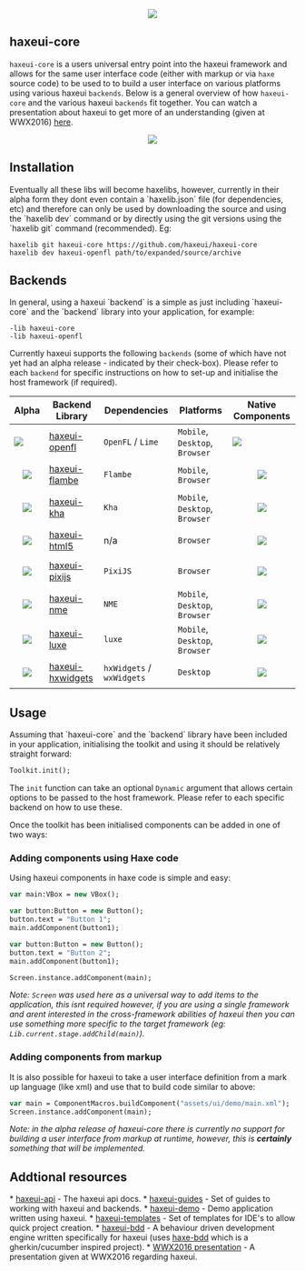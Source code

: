 <p align="center">
  <img src="https://dl.dropboxusercontent.com/u/26678671/haxeui2-warning.png"/>
</p>

<h2>haxeui-core</h2>

`haxeui-core` is a users universal entry point into the haxeui framework and allows for the same user interface code (either with markup or via `haxe` source code) to be used to to build a user interface on various platforms using various haxeui `backends`. Below is a general overview of how `haxeui-core` and the various haxeui `backends` fit together. You can watch a presentation about haxeui to get more of an understanding (given at WWX2016) <a href="https://www.youtube.com/watch?v=L8J8qrR2VSg&feature=youtu.be">here</a>.

<p align="center">
  <img src="https://dl.dropboxusercontent.com/u/26678671/haxeui-overview.png"/>
</p>

<h2>Installation</h2>
Eventually all these libs will become haxelibs, however, currently in their alpha form they dont even contain a `haxelib.json` file (for dependencies, etc) and therefore can only be used by downloading the source and using the `haxelib dev` command or by directly using the git versions using the `haxelib git` command (recommended). Eg:

```
haxelib git haxeui-core https://github.com/haxeui/haxeui-core
haxelib dev haxeui-openfl path/to/expanded/source/archive
```


<h2>Backends</h2>
In general, using a haxeui `backend` is a simple as just including `haxeui-core` and the `backend` library into your application, for example:

```
-lib haxeui-core
-lib haxeui-openfl
```

Currently haxeui supports the following `backends` (some of which have not yet had an alpha release - indicated by their check-box). Please refer to each `backend` for specific instructions on how to set-up and initialise the host framework (if required).


| Alpha             | Backend Library                   | Dependencies        | Platforms | Native Components |
| ---------------| -----------------------| ----------------- | ----- | ----- |
| <img src="https://dl.dropboxusercontent.com/u/26678671/tick.png"> | <a href="https://github.com/haxeui/haxeui-openfl">haxeui-openfl</a> | `OpenFL` / `Lime` | `Mobile`, `Desktop`, `Browser` | <img src="https://dl.dropboxusercontent.com/u/26678671/cross.png"> |
| <p align="center"><img src="https://dl.dropboxusercontent.com/u/26678671/cross.png"></p> | <a href="https://github.com/haxeui/haxeui-flambe">haxeui-flambe</a> | `Flambe` | `Mobile`, `Browser` | <p align="center"><img src="https://dl.dropboxusercontent.com/u/26678671/cross.png"></p> |
| <p align="center"><img src="https://dl.dropboxusercontent.com/u/26678671/cross.png"></p> | <a href="https://github.com/haxeui/haxeui-kha">haxeui-kha</a> | `Kha` | `Mobile`, `Desktop`, `Browser` | <p align="center"><img src="https://dl.dropboxusercontent.com/u/26678671/cross.png"></p> |
| <p align="center"><img src="https://dl.dropboxusercontent.com/u/26678671/cross.png"></p> | <a href="https://github.com/haxeui/haxeui-html5">haxeui-html5</a> | n/a | `Browser` | <p align="center"><img src="https://dl.dropboxusercontent.com/u/26678671/tick.png"></p> |
| <p align="center"><img src="https://dl.dropboxusercontent.com/u/26678671/cross.png"></p> | <a href="https://github.com/haxeui/haxeui-pixijs">haxeui-pixijs</a> | `PixiJS` | `Browser` | <p align="center"><img src="https://dl.dropboxusercontent.com/u/26678671/cross.png"></p> |
| <p align="center"><img src="https://dl.dropboxusercontent.com/u/26678671/cross.png"></p> | <a href="https://github.com/haxeui/haxeui-nme">haxeui-nme</a> | `NME` | `Mobile`, `Desktop`, `Browser` | <p align="center"><img src="https://dl.dropboxusercontent.com/u/26678671/cross.png"></p> |
| <p align="center"><img src="https://dl.dropboxusercontent.com/u/26678671/cross.png"></p> | <a href="https://github.com/haxeui/haxeui-luxe">haxeui-luxe</a> | `luxe` | `Mobile`, `Desktop`, `Browser` | <p align="center"><img src="https://dl.dropboxusercontent.com/u/26678671/cross.png"></p> |
| <p align="center"><img src="https://dl.dropboxusercontent.com/u/26678671/cross.png"></p> | <a href="https://github.com/haxeui/haxeui-hxwidgets">haxeui-hxwidgets</a> | `hxWidgets` / `wxWidgets` | `Desktop` | <p align="center"><img src="https://dl.dropboxusercontent.com/u/26678671/tick.png"></p> |

<h2>Usage</h2>
Assuming that `haxeui-core` and the `backend` library have been included in your application, initialising the toolkit and using it should be relatively straight forward:

```haxe
Toolkit.init();
```

The `init` function can take an optional `Dynamic` argument that allows certain options to be passed to the host framework. Please refer to each specific backend on how to use these. 

Once the toolkit has been initialised components can be added in one of two ways:

<h3>Adding components using Haxe code</h3>
Using haxeui components in haxe code is simple and easy:

```haxe
var main:VBox = new VBox();

var button:Button = new Button();
button.text = "Button 1";
main.addComponent(button1);

var button:Button = new Button();
button.text = "Button 2";
main.addComponent(button1);

Screen.instance.addComponent(main);
```

_Note: `Screen` was used here as a universal way to add items to the application, this isnt required however, if you are using a single framework and arent interested in the cross-framework abilities of haxeui then you can use something more specific to the target framework (eg: `Lib.current.stage.addChild(main)`)._

<h3>Adding components from markup</h3>
It is also possible for haxeui to take a user interface definition from a mark up language (like xml) and use that to build code similar to above:

```haxe
var main = ComponentMacros.buildComponent("assets/ui/demo/main.xml");
Screen.instance.addComponent(main);
```

_Note: in the alpha release of haxeui-core there is currently no support for building a user interface from markup at runtime, however, this is **certainly** something that will be implemented._

<h2>Addtional resources</h2>
* <a href="http://haxeui.github.io/haxeui-api/">haxeui-api</a> - The haxeui api docs.
* <a href="https://github.com/haxeui/haxeui-guides">haxeui-guides</a> - Set of guides to working with haxeui and backends.
* <a href="https://github.com/haxeui/haxeui-demo">haxeui-demo</a> - Demo application written using haxeui.
* <a href="https://github.com/haxeui/haxeui-templates">haxeui-templates</a> - Set of templates for IDE's to allow quick project creation.
* <a href="https://github.com/haxeui/haxeui-bdd">haxeui-bdd</a> - A behaviour driven development engine written specifically for haxeui (uses <a href="https://github.com/haxeui/haxe-bdd">haxe-bdd</a> which is a gherkin/cucumber inspired project).
* <a href="https://www.youtube.com/watch?v=L8J8qrR2VSg&feature=youtu.be">WWX2016 presentation</a> - A presentation given at WWX2016 regarding haxeui.

